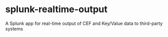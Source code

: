 splunk-realtime-output
======================

A Splunk app for real-time output of CEF and Key/Value data to third-party systems
